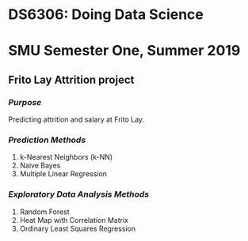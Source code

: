 # **DS6306: Doing Data Science**
# **SMU Semester One, Summer 2019**
## **Frito Lay Attrition project**

### _Purpose_
Predicting attrition and salary at Frito Lay.

### _Prediction Methods_
1. k-Nearest Neighbors (k-NN)
2. Naive Bayes
3. Multiple Linear Regression

### _Exploratory Data Analysis Methods_
1. Random Forest
2. Heat Map with Correlation Matrix
2. Ordinary Least Squares Regression
